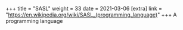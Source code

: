 +++
title = "SASL"
weight = 33
date = 2021-03-06
[extra]
link = "https://en.wikipedia.org/wiki/SASL_(programming_language)"
+++
A programming language

